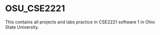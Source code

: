 # OSU_CSE2221
This contains all projects and labs practice in CSE2221 software 1 in Ohio State University. 
